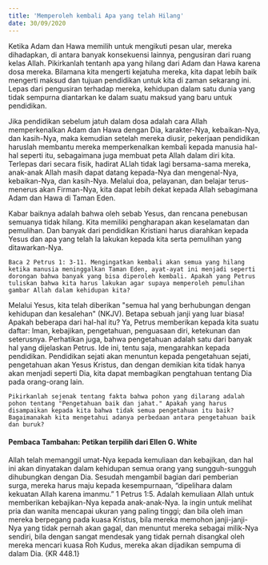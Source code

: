 ```yaml
---
title: 'Memperoleh kembali Apa yang telah Hilang'
date: 30/09/2020
---
```


Ketika Adam dan Hawa memilih untuk mengikuti pesan ular, mereka dihadapkan, di antara banyak konsekuensi lainnya, pengusiran dari ruang kelas Allah. Pikirkanlah tentanh apa yang hilang dari Adam dan Hawa karena dosa mereka. Bilamana kita mengerti kejatuha mereka, kita dapat lebih baik mengerti maksud dan tujuan pendidikan untuk kita di zaman sekarang ini. Lepas dari pengusiran terhadap mereka, kehidupan dalam satu dunia yang tidak sempurna diantarkan ke dalam suatu maksud yang baru untuk pendidikan.

Jika pendidikan sebelum jatuh dalam dosa adalah cara Allah memperkenalkan Adam dan Hawa dengan Dia, karakter-Nya, kebaikan-Nya, dan kasih-Nya, maka kemudian setelah mereka diusir, pekerjaan pendidikan haruslah membantu mereka memperkenalkan kembali kepada manusia hal-hal seperti itu, sebagaimana juga membuat peta Allah dalam diri kita. Terlepas dari secara fisik, hadirat ALlah tidak lagi bersama-sama mereka, anak-anak Allah masih dapat datang kepada-Nya dan mengenal-Nya, kebaikan-Nya, dan kasih-Nya. Melalui doa, pelayanan, dan belajar terus-menerus akan Firman-Nya, kita dapat lebih dekat kepada Allah sebagimana Adam dan Hawa di Taman Eden.

Kabar baiknya adalah bahwa oleh sebab Yesus, dan rencana penebusan semuanya tidak hilang. Kita memiliki pengharapan akan keselamatan dan pemulihan. Dan banyak dari pendidikan Kristiani harus diarahkan kepada Yesus dan apa yang telah Ia lakukan kepada kita serta pemulihan yang ditawarkan-Nya.

`Baca 2 Petrus 1: 3-11. Mengingatkan kembali akan semua yang hilang ketika manusia meninggalkan Taman Eden, ayat-ayat ini menjadi seperti dorongan bahwa banyak yang bisa diperoleh kembali. Apakah yang Petrus tuliskan bahwa kita harus lakukan agar supaya memperoleh pemulihan gambar Allah dalam kehidupan kita?`

Melalui Yesus, kita telah diberikan "semua hal yang berhubungan dengan kehidupan dan kesalehan" (NKJV). Betapa sebuah janji yang luar biasa! Apakah beberapa dari hal-hal itu? Ya, Petrus memberikan kepada kita suatu daftar: Iman, kebajikan, pengetahuan, penguasaan diri, ketekunan dan seterusnya. Perhatikan juga, bahwa pengetahuan adalah satu dari banyak hal yang dijelaskan Petrus. Ide ini, tentu saja, mengarahkan kepada pendidikan. Pendidikan sejati akan menuntun kepada pengetahuan sejati, pengetahuan akan Yesus Kristus, dan dengan demikian kita tidak hanya akan menjadi seperti Dia, kita dapat membagikan pengtahuan tentang Dia pada orang-orang lain.

`Pikirkanlah sejenak tentang fakta bahwa pohon yang dilarang adalah pohon tentang "Pengetahuan baik dan jahat." Apakah yang harus disampaikan kepada kita bahwa tidak semua pengetahuan itu baik? Bagaimanakah kita mengetahui adanya perbedaan antara pengetahuan baik dan buruk?`

#### Pembaca Tambahan: Petikan terpilih dari Ellen G. White

Allah telah memanggil umat-Nya kepada kemuliaan dan kebajikan, dan hal ini akan dinyatakan dalam kehidupan semua orang yang sungguh-sungguh dihubungkan dengan Dia. Sesudah mengambil bagian dari pemberian surga, mereka harus maju kepada kesempurnaan, “dipelihara dalam kekuatan Allah karena imanmu.” 1 Petrus 1:5. Adalah kemuliaan Allah untuk memberikan kebajikan-Nya kepada anak-anak-Nya. Ia ingin untuk melihat pria dan wanita mencapai ukuran yang paling tinggi; dan bila oleh iman mereka berpegang pada kuasa Kristus, bila mereka memohon janji-janji-Nya yang tidak pernah akan gagal, dan menuntut mereka sebagai milik-Nya sendiri, bila dengan sangat mendesak yang tidak pernah disangkal oleh mereka mencari kuasa Roh Kudus, mereka akan dijadikan sempuma di dalam Dia. {KR 448.1}